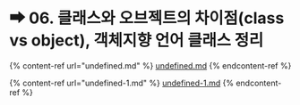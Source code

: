 # ➡ 06. 클래스와 오브젝트의 차이점(class vs object), 객체지향 언어 클래스 정리



{% content-ref url="undefined.md" %}
[undefined.md](undefined.md)
{% endcontent-ref %}

{% content-ref url="undefined-1.md" %}
[undefined-1.md](undefined-1.md)
{% endcontent-ref %}
